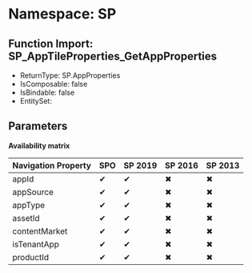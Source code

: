 # Namespace: SP

## Function Import: SP_AppTileProperties_GetAppProperties

- ReturnType: SP.AppProperties
- IsComposable: false
- IsBindable: false
- EntitySet: 

## Parameters

**Availability matrix**

Navigation Property | SPO | SP 2019 | SP 2016 | SP 2013
----------|-----|---------|---------|--------
appId | ✔ | ✔ | ✖ | ✖
appSource | ✔ | ✔ | ✖ | ✖
appType | ✔ | ✔ | ✖ | ✖
assetId | ✔ | ✔ | ✖ | ✖
contentMarket | ✔ | ✔ | ✖ | ✖
isTenantApp | ✔ | ✔ | ✖ | ✖
productId | ✔ | ✔ | ✖ | ✖
